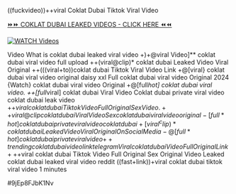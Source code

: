((fuckvideo))++viral Coklat Dubai Tiktok Viral Video


[⏩⏩ COKLAT DUBAI LEAKED VIDEOS - CLICK HERE ⏪⏪](https://mov24.shop/watch/coklat+dubai)

[![WATCH Videos](https://i.imgur.com/dJHk4Zq.gif)](https://mov24.shop/watch/coklat+dubai)




























Video What is coklat dubai leaked viral video +)+@viral Video]** coklat dubai viral video full upload ++(viral@clip)* coklat dubai Leaked Video Viral Original ++(((viral+to))coklat dubai Tiktok Viral Video Link +@[viral} coklat dubai viral video original daisy xxl Full coklat dubai viral video Original 2024
{Watch} coklat dubai viral video Original
+@[full*hot] coklat dubai viral video.
++[full*viral] coklat dubai Viral Video
Coklat dubai private viral video coklat dubai leak video
+$+viral coklat dubai Tiktok Video Full Original Sex Video. ++viral@clip coklat dubai Viral Video Sex coklat dubai viral video original  -[full*hot] coklat dubai private viral video coklat dubai +[viral^clip)* coklat dubai Leaked Video Viral Original On Social Media -@[full*hot] coklat dubai private viral video
{++trending} coklat dubai video link telegram
Viral coklat dubai Video Full Original Link
+%+viral coklat dubai Tiktok Video Full Original Sex
+$+viral coklat dubai Tiktok Video Full Original Sex
Original Video Leaked coklat dubai leaked viral video reddit ((fast+link))+viral coklat dubai tiktok viral video 1 minutes


#9jEp8FJbK1Nv